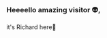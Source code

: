 ### Heeeello amazing visitor 👽,
it's Richard here👋

<!--
**Richard-Strive/Richard-Strive** is a ✨ _special_ ✨ repository because its `README.md` (this file) appears on your GitHub profile.


## I'm a Junior Front-End Developer that wants to learn more magics skills 

I AM CURRENTLY:

- 👨‍💻 Fixing here and there projects in my GitHub 

- 📖  Learning new tricks about the obscure arts of Front-End

- 📺  Watching videos about A DAY IN LIFE AS A SOFTWARE ENGINEER: I really like to see other peoples routine and implement them in mine.

<br />

### Languages and Tools:

<img align="left" alt="Visual Studio Code" width="26px" src="https://raw.githubusercontent.com/github/explore/80688e429a7d4ef2fca1e82350fe8e3517d3494d/topics/visual-studio-code/visual-studio-code.png" />
<img align="left" alt="HTML5" width="26px" src="https://raw.githubusercontent.com/github/explore/80688e429a7d4ef2fca1e82350fe8e3517d3494d/topics/html/html.png" />
<img align="left" alt="CSS3" width="26px" src="https://raw.githubusercontent.com/github/explore/80688e429a7d4ef2fca1e82350fe8e3517d3494d/topics/css/css.png" />
<img align="left" alt="Sass" width="26px" src="https://raw.githubusercontent.com/github/explore/80688e429a7d4ef2fca1e82350fe8e3517d3494d/topics/sass/sass.png" />
<img align="left" alt="JavaScript" width="26px" src="https://raw.githubusercontent.com/github/explore/80688e429a7d4ef2fca1e82350fe8e3517d3494d/topics/javascript/javascript.png" />
<img align="left" alt="React" width="26px" src="https://raw.githubusercontent.com/github/explore/80688e429a7d4ef2fca1e82350fe8e3517d3494d/topics/react/react.png" />
<img align="left" alt="Node.js" width="26px" src="https://raw.githubusercontent.com/github/explore/80688e429a7d4ef2fca1e82350fe8e3517d3494d/topics/nodejs/nodejs.png" />
<img align="left" alt="MongoDB" width="26px" src="https://raw.githubusercontent.com/github/explore/80688e429a7d4ef2fca1e82350fe8e3517d3494d/topics/mongodb/mongodb.png" />
<img align="left" alt="Git" width="26px" src="https://raw.githubusercontent.com/github/explore/80688e429a7d4ef2fca1e82350fe8e3517d3494d/topics/git/git.png" />
<img align="left" alt="GitHub" width="26px" src="https://raw.githubusercontent.com/github/explore/78df643247d429f6cc873026c0622819ad797942/topics/github/github.png" />

<br />
<br />

### Fun fact  I love to code wrapped in a special blanket.🤫

HOBBIES:

  -🧘🏽 Reading books about personal and spiritual growth 

  -🎧 Listening to good relaxing music

  -🏋️‍♂️Working out

 -🧙 Watching Harry Potter movies... 🪄 ✨WINGARDIUM LEVIOSA✨



<br />
<br />

### Feel free to connect with me on [linkedin] 😄


[website]: portfolio

[linkedin]: https://www.linkedin.com/in/richardjohnsonaddai/
